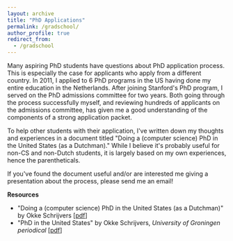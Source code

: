 ```yaml
---
layout: archive
title: "PhD Applications"
permalink: /gradschool/
author_profile: true
redirect_from:
  - /gradschool
---
```


Many aspiring PhD students have questions about PhD application process. This is especially the case for applicants who apply from a different country. In 2011, I applied to 6 PhD programs in the US having done my entire education in the Netherlands. After joining Stanford's PhD program, I served on the PhD admissions committee for two years. Both going through the process successfully myself, and reviewing hundreds of applicants on the admissions committee, has given me a good understanding of the components of a strong application packet.

To help other students with their application, I've written down my thoughts and experiences in a document titled "Doing a (computer science) PhD in the United States (as a Dutchman)." While I believe it's probably useful for non-CS and non-Dutch students, it is largely based on my own experiences, hence the parentheticals.

If you've found the document useful and/or are interested me giving a presentation about the process, please send me an email!

**Resources**
* "Doing a (computer science) PhD in the United States (as a Dutchman)" by Okke Schrijvers [[pdf](http://okke-academic.github.io/files/usphd.pdf)]
* "PhD in the United States" by Okke Schrijvers, *University of Groningen periodical* [[pdf](http://okke-academic.github.io/files/SIHB.pdf)]
